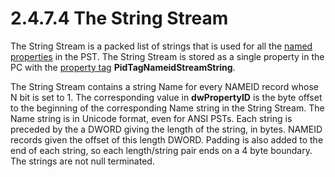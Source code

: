 <html dir="LTR" xmlns:mshelp="http://msdn.microsoft.com/mshelp" xmlns:ddue="http://ddue.schemas.microsoft.com/authoring/2003/5" xmlns:xlink="http://www.w3.org/1999/xlink" xmlns:tool="http://www.microsoft.com/tooltip">
    <head>
        <meta http-equiv="Content-Type" content="text/html; CHARSET=utf-8"></meta>
        <meta name="save" content="history"></meta>
        <title>2.4.7.4 The String Stream</title>
        <xml>
            <mshelp:toctitle title="2.4.7.4 The String Stream"></mshelp:toctitle>
            <mshelp:rltitle title="[MS-PST]: The String Stream"></mshelp:rltitle>
            <mshelp:keyword index="A" term="bbf3cbf6-74f4-48f0-899d-7d79650c021f"></mshelp:keyword>
            <mshelp:attr name="DCSext.ContentType" value="open specification"></mshelp:attr>
            <mshelp:attr name="AssetID" value="bbf3cbf6-74f4-48f0-899d-7d79650c021f"></mshelp:attr>
            <mshelp:attr name="TopicType" value="kbRef"></mshelp:attr>
            <mshelp:attr name="DCSext.Title" value="[MS-PST]: The String Stream" />
        </xml>
    </head>
    <body>
        <div id="header">
            <h1 class="heading">2.4.7.4 The String Stream</h1>
        </div>
        <div id="mainSection">
            <div id="mainBody">
                <div id="allHistory" class="saveHistory"></div>
                <div id="sectionSection0" class="section" name="collapseableSection">
                    

<p>The String Stream is a packed list of strings that is used
for all the <a href="08220cc9-69b1-4072-a2e7-2a0ff201d505.md#gt_e6245def-e67d-4ab2-8c7d-04863b1c1063">named properties</a>
in the PST. The String Stream is stored as a single property in the PC with the
<a href="08220cc9-69b1-4072-a2e7-2a0ff201d505.md#gt_550ffe03-4145-49d1-8370-a9906b00452c">property tag</a> <b>PidTagNameidStreamString</b>.</p>

<p>The String Stream contains a string Name for every NAMEID
record whose N bit is set to 1. The corresponding value in <b>dwPropertyID</b>
is the byte offset to the beginning of the corresponding Name string in the
String Stream. The Name string is in Unicode format, even for ANSI PSTs. Each
string is preceded by the a DWORD giving the length of the string, in bytes.
NAMEID records given the offset of this length DWORD. Padding is also added to
the end of each string, so each length/string pair ends on a 4 byte boundary.
The strings are not null terminated.</p>
                </div>
            </div>
        </div>
    </body>
</html>